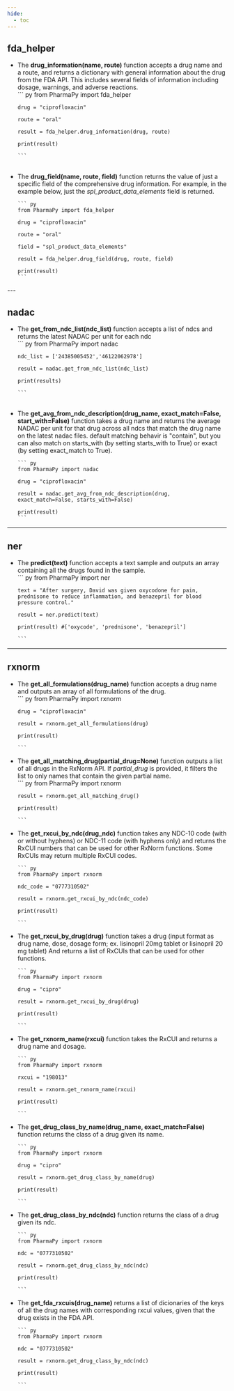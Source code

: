 ```yaml
---
hide:
  - toc
---
```



## <strong>fda_helper</strong>


<ul>
<li> The <strong>drug_information(name, route)</strong> function accepts a drug name and a route, and returns a dictionary with general information about the drug from the FDA API. This includes several fields of information including dosage, warnings, and adverse reactions. </li>
    ``` py
    from PharmaPy import fda_helper

    drug = "ciprofloxacin" 

    route = "oral"

    result = fda_helper.drug_information(drug, route)

    print(result)

    ```

<br>
<li> The <strong>drug_field(name, route, field)</strong> function returns the value of just a specific field of the comprehensive drug information. For example, in the example below, just the <i>spl_product_data_elements</i> field is returned. </li>

    ``` py
    from PharmaPy import fda_helper

    drug = "ciprofloxacin" 

    route = "oral"

    field = "spl_product_data_elements"

    result = fda_helper.drug_field(drug, route, field)

    print(result)
    ```

</ul>
---

## <strong>nadac</strong>


<ul>
<li> The <strong>get_from_ndc_list(ndc_list)</strong> function accepts a list of ndcs and returns the latest NADAC per unit for each ndc </li>
    ``` py
    from PharmaPy import nadac

    ndc_list = ['24385005452','46122062978']

    result = nadac.get_from_ndc_list(ndc_list)

    print(results)

    ```

<br>
<li> The <strong>get_avg_from_ndc_description(drug_name, exact_match=False, start_with=False)</strong> function takes a drug name and returns the average NADAC per unit for that drug
    across all ndcs that match the drug name on the latest nadac files.
    default matching behavir is "contain", but you can also match on starts_with (by setting starts_with to True) or exact (by setting exact_match to True). </li>

    ``` py
    from PharmaPy import nadac

    drug = "ciprofloxacin" 

    result = nadac.get_avg_from_ndc_description(drug, exact_match=False, starts_with=False)

    print(result)
    ```

</ul>

---
## <strong>ner</strong>

<ul>
<li> The <strong>predict(text)</strong> function accepts a text sample and outputs an array containing all the drugs found in the sample.</li>
    ``` py
    from PharmaPy import ner

    text = "After surgery, David was given oxycodone for pain, prednisone to reduce inflammation, and benazepril for blood pressure control."

    result = ner.predict(text)

    print(result) #['oxycode', 'prednisone', 'benazepril']

    ```

</ul> 

---

## <strong>rxnorm</strong>


<ul>
<li> The <strong>get_all_formulations(drug_name)</strong> function accepts a drug name and outputs an array of all formulations of the drug.</li>
    ``` py
    from PharmaPy import rxnorm

    drug = "ciprofloxacin"

    result = rxnorm.get_all_formulations(drug)

    print(result)

    ```
</li>

<li> The <strong>get_all_matching_drug(partial_drug=None)</strong> function outputs a list of all drugs in the RxNorm API. If <i>partial_drug</i> is provided, it filters the list to only names that contain the given partial name.</li>
    ``` py
    from PharmaPy import rxnorm

    result = rxnorm.get_all_matching_drug()

    print(result)

    ```
</li>

<li> The <strong>get_rxcui_by_ndc(drug_ndc)</strong> function takes any NDC-10 code (with or without hyphens) or NDC-11 code (with hyphens only) and returns the RxCUI numbers that can be used for other RxNorm functions. Some RxCUIs may return multiple RxCUI codes. </li>
    
    ``` py
    from PharmaPy import rxnorm

    ndc_code = "0777310502"

    result = rxnorm.get_rxcui_by_ndc(ndc_code)

    print(result)

    ```
</li>

<li> The <strong>get_rxcui_by_drug(drug)</strong> function takes a drug (input format as drug name, dose, dosage form; ex. lisinopril 20mg tablet or lisinopril
    20 mg tablet) And returns a list of RxCUIs that can be used for other functions.</li>
    
    ``` py
    from PharmaPy import rxnorm

    drug = "cipro"

    result = rxnorm.get_rxcui_by_drug(drug)

    print(result)

    ```
</li>

<li> The <strong>get_rxnorm_name(rxcui)</strong> function takes the RxCUI and returns a drug name and dosage. </li>
    
    ``` py
    from PharmaPy import rxnorm

    rxcui = "198013"

    result = rxnorm.get_rxnorm_name(rxcui)

    print(result)

    ```
</li>


<li> The <strong>get_drug_class_by_name(drug_name, exact_match=False)</strong> function returns the class of a drug given its name. </li>
    
    ``` py
    from PharmaPy import rxnorm

    drug = "cipro"

    result = rxnorm.get_drug_class_by_name(drug)

    print(result)

    ```
</li>


<li> The <strong>get_drug_class_by_ndc(ndc)</strong> function returns the class of a drug given its ndc. </li>
    
    ``` py
    from PharmaPy import rxnorm

    ndc = "0777310502"

    result = rxnorm.get_drug_class_by_ndc(ndc)

    print(result)

    ```
</li>

<li> The <strong>get_fda_rxcuis(drug_name)</strong> returns a list of dicionaries of the keys of all the drug names with corresponding rxcui values, given that the drug exists in the FDA API. </li>
    
    ``` py
    from PharmaPy import rxnorm

    ndc = "0777310502"

    result = rxnorm.get_drug_class_by_ndc(ndc)

    print(result)

    ```
</li>

</ul>